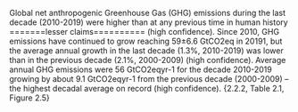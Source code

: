 Global net anthropogenic Greenhouse Gas (GHG) emissions during the last decade
  (2010-2019) were higher than at any previous time in human history 
=======lesser claims==========
(high confidence).
  Since 2010, GHG emissions have continued to grow reaching 59±6.6 GtCO2eq in 20191,
  but the average annual growth in the last decade (1.3%, 2010-2019) was lower than in the previous decade
  (2.1%, 2000-2009) (high confidence). Average annual GHG emissions were 56 GtCO2eqyr-1
  for the decade 2010-2019 growing by about 9.1 GtCO2eqyr-1 from the previous decade (2000-2009) – the highest decadal average on record (high confidence). {2.2.2, Table 2.1, Figure 2.5}